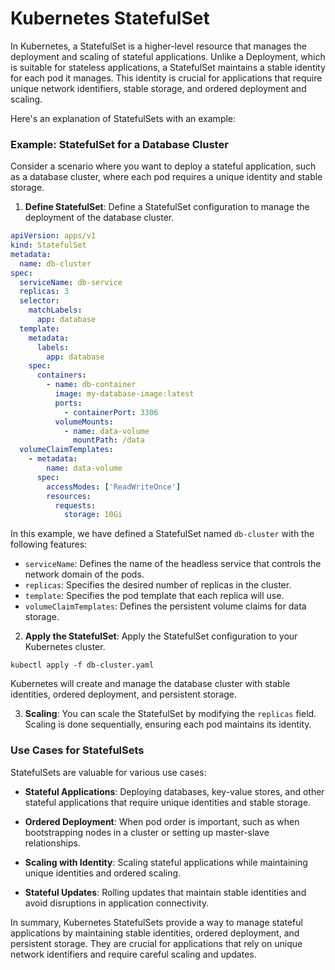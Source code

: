 # Kubernetes StatefulSet

In Kubernetes, a StatefulSet is a higher-level resource that manages the deployment and scaling of stateful applications. Unlike a Deployment, which is suitable for stateless applications, a StatefulSet maintains a stable identity for each pod it manages. This identity is crucial for applications that require unique network identifiers, stable storage, and ordered deployment and scaling.

Here's an explanation of StatefulSets with an example:

### Example: StatefulSet for a Database Cluster

Consider a scenario where you want to deploy a stateful application, such as a database cluster, where each pod requires a unique identity and stable storage.

1. **Define StatefulSet**: Define a StatefulSet configuration to manage the deployment of the database cluster.

```yaml
apiVersion: apps/v1
kind: StatefulSet
metadata:
  name: db-cluster
spec:
  serviceName: db-service
  replicas: 3
  selector:
    matchLabels:
      app: database
  template:
    metadata:
      labels:
        app: database
    spec:
      containers:
        - name: db-container
          image: my-database-image:latest
          ports:
            - containerPort: 3306
          volumeMounts:
            - name: data-volume
              mountPath: /data
  volumeClaimTemplates:
    - metadata:
        name: data-volume
      spec:
        accessModes: ['ReadWriteOnce']
        resources:
          requests:
            storage: 10Gi
```

In this example, we have defined a StatefulSet named `db-cluster` with the following features:

- `serviceName`: Defines the name of the headless service that controls the network domain of the pods.
- `replicas`: Specifies the desired number of replicas in the cluster.
- `template`: Specifies the pod template that each replica will use.
- `volumeClaimTemplates`: Defines the persistent volume claims for data storage.

2. **Apply the StatefulSet**: Apply the StatefulSet configuration to your Kubernetes cluster.

```shell
kubectl apply -f db-cluster.yaml
```

Kubernetes will create and manage the database cluster with stable identities, ordered deployment, and persistent storage.

3. **Scaling**: You can scale the StatefulSet by modifying the `replicas` field. Scaling is done sequentially, ensuring each pod maintains its identity.

### Use Cases for StatefulSets

StatefulSets are valuable for various use cases:

- **Stateful Applications**: Deploying databases, key-value stores, and other stateful applications that require unique identities and stable storage.

- **Ordered Deployment**: When pod order is important, such as when bootstrapping nodes in a cluster or setting up master-slave relationships.

- **Scaling with Identity**: Scaling stateful applications while maintaining unique identities and ordered scaling.

- **Stateful Updates**: Rolling updates that maintain stable identities and avoid disruptions in application connectivity.

In summary, Kubernetes StatefulSets provide a way to manage stateful applications by maintaining stable identities, ordered deployment, and persistent storage. They are crucial for applications that rely on unique network identifiers and require careful scaling and updates.
